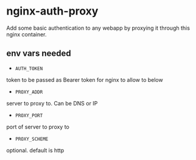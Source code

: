 # nginx-auth-proxy

Add some basic authentication to any webapp by proxying it through this nginx container.

## env vars needed

- `AUTH_TOKEN`

token to be passed as Bearer token for nginx to allow to below

- `PROXY_ADDR`

server to proxy to. Can be DNS or IP

- `PROXY_PORT`

port of server to proxy to

- `PROXY_SCHEME`

optional. default is http
